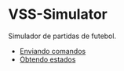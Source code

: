# VSS-Simulator

Simulador de partidas de futebol. 
 
* [Enviando comandos](sendcommand.md)
* [Obtendo estados](recvstate.md)